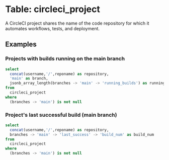 # Table: circleci_project

A CircleCI project shares the name of the code repository for which it automates workflows, tests, and deployment.

## Examples

### Projects with builds running on the main branch

```sql
select
  concat(username,'/',reponame) as repository,
  'main' as branch,
  jsonb_array_length(branches -> 'main' -> 'running_builds') as running_builds
from
  circleci_project
where
  (branches -> 'main') is not null
```

### Project's last successful build (main branch)

```sql
select
  concat(username,'/',reponame) as repository,
  branches -> 'main' -> 'last_success' -> 'build_num' as build_num
from
  circleci_project
where
  (branches -> 'main') is not null
```
